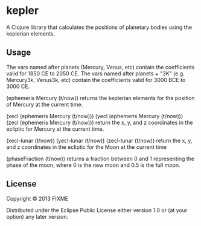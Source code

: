 # kepler

A Clojure library that calculates the positions of planetary bodies using the keplerian elements. 

## Usage

The vars named after planets (Mercury, Venus, etc) contain the coefficients valid for 1850 CE to 2050 CE.
The vars named after planets + "3K" (e.g. Mercury3k, Venus3k, etc) contain the coefficients valid for 3000 BCE to 3000 CE.

(ephemeris Mercury (t/now))
returns the keplerian elements for the position of Mercury at the current time.

(xecl (ephemeris Mercury (t/now)))
(yecl (ephemeris Mercury (t/now)))
(zecl (ephemeris Mercury (t/now)))
return the x, y, and z coordinates in the ecliptic for Mercury at the current time.

(xecl-lunar (t/now))
(yecl-lunar (t/now))
(zecl-lunar (t/now))
return the x, y, and z coordinates in the ecliptic for the Moon at the current time

(phaseFraction (t/now)) returns a fraction between 0 and 1 representing the phase of the moon, where 0 is the new moon and 0.5 is the full moon. 

## License

Copyright © 2013 FIXME

Distributed under the Eclipse Public License either version 1.0 or (at
your option) any later version.
